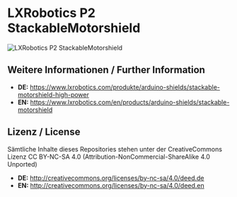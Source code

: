 LXRobotics P2 StackableMotorshield
==============

![LXRobotics P2 StackableMotorshield](https://www.lxrobotics.com/wp-content/uploads/mz_product_page_stackable_motorshield_side_small.jpg)

## Weitere Informationen / Further Information

* **DE:** https://www.lxrobotics.com/produkte/arduino-shields/stackable-motorshield-high-power
* **EN:** https://www.lxrobotics.com/en/products/arduino-shields/stackable-motorshield

## Lizenz / License
Sämtliche Inhalte dieses Repositories stehen unter der CreativeCommons Lizenz CC BY-NC-SA 4.0 (Attribution-NonCommercial-ShareAlike 4.0 Unported)

* **DE:** http://creativecommons.org/licenses/by-nc-sa/4.0/deed.de
* **EN:** http://creativecommons.org/licenses/by-nc-sa/4.0/deed.en
